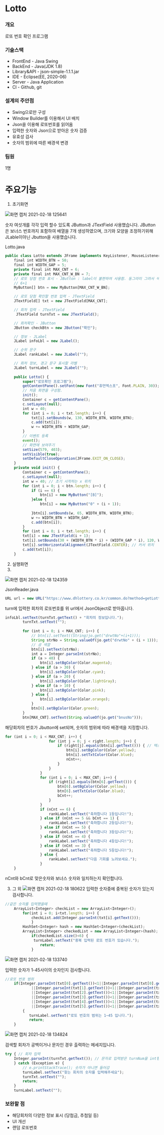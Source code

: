 # Lotto

### 개요
로또 번호 확인 프로그램

### 기술스택
- FrontEnd - Java Swing
- BackEnd - Java(JDK 1.8)
- Library&API - json-simple-1.1.1.jar
- IDE - Eclipse(EE, 2020-06)
- Server - Java Application
- Cl - Github, git

### 설계의 주안점 
- Swing으로만 구성
- Window Builder를 이용해서 UI 배치
- Json을 이용해 로또번호를 읽어옴
- 입력한 숫자와 Json으로 받아온 숫자 검증
- 유효성 검사
- 숫자의 범위에 따른 배경색 변경

### 팀원
1명 

# 주요기능
1. 초기화면
 
![화면 캡처 2021-02-18 125641](https://user-images.githubusercontent.com/69295153/108355693-8166eb80-722e-11eb-8926-685e1d8b7541.png)

숫자 여섯개를 각각 입력 할수 있도록 JButton과 JTextField 사용했습니다. 
JButton은 보너스 번호까지 포함하여 배열을 7개 생성하였으며, 크기와 모양을 조정하기위해 JLable이아닌 Jbutton을 사용했습니다.

Lotto.java
```jsx
public class Lotto extends JFrame implements KeyListener, MouseListener {
	final int WIDTH_BTN = 50;
	final int WIDTH_GAP = 5;
	private final int MAX_CNT = 6;
	private final int MAX_CNT_W_BN = 7;
	// 로또 당첨 번호 표시 - JButton : label이 불편하여 사용함. 동그라미 그려서 색칠하는 형태
	// 6+1
	MyButton[] btn = new MyButton[MAX_CNT_W_BN];

	// 로또 당첨 확인할 번호 입력 - JTextField
	JTextField[] txt = new JTextField[MAX_CNT];

	// 회차 입력 - JTextField
	 JTextField turnTxt = new JTextField();

	// 회차확인 - JButton
	JButton checkBtn = new JButton("확인");

	// 정보 - JLabel
	JLabel infoLbl = new JLabel();

	// 순위 문구
	JLabel rankLabel = new JLabel("");

	// 회차 정보, 경고 문구 표시할 라벨
	JLabel turnLabel = new JLabel("");
		
	public Lotto() {
		super("로또확인 프로그램");
		getContentPane().setFont(new Font("휴먼엑스포", Font.PLAIN, 30));
		// 처음 화면을 구성함.
		init();
		Container c = getContentPane();
		c.setLayout(null);
		int w = 40;
		for (int i = 0; i < txt.length; i++) {
			txt[i].setBounds(w, 130, WIDTH_BTN, WIDTH_BTN);
			c.add(txt[i]);
			w += WIDTH_BTN + WIDTH_GAP;
		}
		// 이벤트 등록
		event();
		// 화면에 보여주기
		setSize(579, 403);
		setVisible(true);
		setDefaultCloseOperation(JFrame.EXIT_ON_CLOSE);
	}
	private void init() {
		Container c = getContentPane();
		c.setLayout(null);
		int w = 40; // 초기 시작하는 x 위치
		for (int i = 0; i < btn.length; i++) {
			if (i == 6) {
				btn[i] = new MyButton("[B]");
			}else {
				btn[i] = new MyButton("0" + (i + 1));
			
			}btn[i].setBounds(w, 65, WIDTH_BTN, WIDTH_BTN);
			w += WIDTH_BTN + WIDTH_GAP;
			c.add(btn[i]);
		}
		for (int i = 0; i < txt.length; i++) {
		txt[i] = new JTextField(i + 1);
		txt[i].setBounds(30 + (WIDTH_BTN * i) + (WIDTH_GAP * i), 120, WIDTH_BTN, WIDTH_BTN);
		txt[i].setHorizontalAlignment(JTextField.CENTER); // 커서 위치
		c.add(txt[i]);
	}
 ```
 
2. 실행화면
3. 
![화면 캡처 2021-02-18 124359](https://user-images.githubusercontent.com/69295153/108355691-80ce5500-722e-11eb-92a2-5ef352eb21a3.png)

JsonReader.java

```jsx
URL url = new URL("https://www.dhlottery.co.kr/common.do?method=getLottoNumber&drwNo="+turn);
```

turn에 입력한 회차의 로또번호를 위 url에서 JsonObject로 받아옵니다.

```jsx
infoLbl.setText(turnTxt.getText() + "회차의 정보입니다.");
		turnTxt.setText("");
	
		for (int i = 0; i < MAX_CNT; i++) {
			// btn[i].setText((String)jo.get("drwtNo"+(i+1)));
			String strNo = String.valueOf(jo.get("drwtNo" + (i + 1)));
			// 공 색깔
			btn[i].setText(strNo);
			int a = Integer.parseInt(strNo);
			if (a > 40) {
				btn[i].setBgColor(Color.magenta);
			} else if (a > 30) {
				btn[i].setBgColor(Color.cyan);
			} else if (a > 20) {
				btn[i].setBgColor(Color.lightGray);
			} else if (a > 10) {
				btn[i].setBgColor(Color.pink);
			} else {
				btn[i].setBgColor(Color.orange);
			}
			btn[6].setBgColor(Color.green);
		}
		btn[MAX_CNT].setText(String.valueOf(jo.get("bnusNo")));
```

해당회차의 번호가 Jbutton에 set되며, 숫자의 범위에 따라 배경색을 지정합니다. 

```jsx
for (int i = 0; i < MAX_CNT; i++) {
					for (int j = 0; j < right.length; j++) {
						if (right[j].equals(btn[i].getText())) { // 텍스트랑 버튼이랑 비교하는거니까 텍스트의 j와 버튼의 i를 비교해야한다
							btn[i].setBgColor(Color.yellow);
							btn[i].setTxtColor(Color.blue);
							nCnt++;
						}
					}
				}
				for (int i = 0; i < MAX_CNT; i++) {
					if (right[i].equals(btn[6].getText())) {
						btn[6].setBgColor(Color.yellow);
						btn[6].setTxtColor(Color.blue);
						bCnt++;
					}
				}
				if (nCnt == 6) {
					rankLabel.setText("축하합니다 1등입니다!");
				} else if (nCnt == 5 && bCnt == 1) {
					rankLabel.setText("축하합니다 2등입니다!");
				} else if (nCnt == 5) {
					rankLabel.setText("축하합니다 3등입니다!");
				} else if (nCnt == 4) {
					rankLabel.setText("축하합니다 4등입니다!");
				} else if (nCnt == 3) {
					rankLabel.setText("축하합니다 5등입니다!");
				} else {
					rankLabel.setText("다음 기회를 노려보세요.");
				}
	}
``` 

nCnt와 bCnt로 맞은숫자와 보너스 숫자와 일치하는지 확인합니다. 

3. 그 외
![화면 캡처 2021-02-18 180622](https://user-images.githubusercontent.com/69295153/108355685-8035be80-722e-11eb-8edc-6ae7a4e16d51.png)
입력한 숫자중에 중복된 숫자가 있는지 검사합니다. 
```jsx
//같은 숫자를 입력했을때
	ArrayList<Integer> checkList = new ArrayList<Integer>();
		for(int i = 0; i<txt.length; i++) {
			checkList.add(Integer.parseInt(txt[i].getText()));
			}
		HashSet<Integer> hash = new HashSet<Integer>(checkList);
		ArrayList<Integer> checkedList = new ArrayList<Integer>(hash);
			if(checkedList.size()<6) {
			 turnLabel.setText("중복 입력된 로또 번호가 있습니다.");
				return;
			}
```
![화면 캡처 2021-02-18 133740](https://user-images.githubusercontent.com/69295153/108355696-81ff8200-722e-11eb-9c0d-bb73072527d6.png)

입력한 숫자가 1-45사이의 숫자인지 검사합니다. 

```jsx
//로또 번호 범위
	if(Integer.parseInt(txt[0].getText())<1||Integer.parseInt(txt[0].getText())>45
			||Integer.parseInt(txt[1].getText())<1||Integer.parseInt(txt[1].getText())>45
			||Integer.parseInt(txt[2].getText())<1||Integer.parseInt(txt[2].getText())>45
			||Integer.parseInt(txt[3].getText())<1||Integer.parseInt(txt[3].getText())>45
			||Integer.parseInt(txt[4].getText())<1||Integer.parseInt(txt[4].getText())>45
			||Integer.parseInt(txt[5].getText())<1||Integer.parseInt(txt[5].getText())>45)
		{
		   turnLabel.setText("로또 번호의 범위는 1~45 입니다.");
		   return;
	}
```

![화면 캡처 2021-02-18 134824](https://user-images.githubusercontent.com/69295153/108355698-81ff8200-722e-11eb-85de-bea8b1ef702c.png)

검색할 회차가 공백이거나 문자인 경우 출력하는 메세지입니다. 
```jsx
try { // 회차 입력 
	Integer.parseInt(turnTxt.getText()); // 문자로 입력받은 turnNum을 int형으로 반환 
	} catch (Exception e) {
		// e.printStackTrace(); 숫자가 아니면 들어감
		turnLabel.setText("찾는 회차의 숫자를 입력해주세요");
		turnTxt.setText("");
		return;
	}
	turnLabel.setText("");
```
### 보완할 점
- 해당회차의 다양한 정보 표시 (당첨금, 추첨일 등)
- UI 개선
- 랜덤 로또번호 
